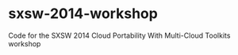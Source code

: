 sxsw-2014-workshop
==================

Code for the SXSW 2014 Cloud Portability With Multi-Cloud Toolkits workshop
